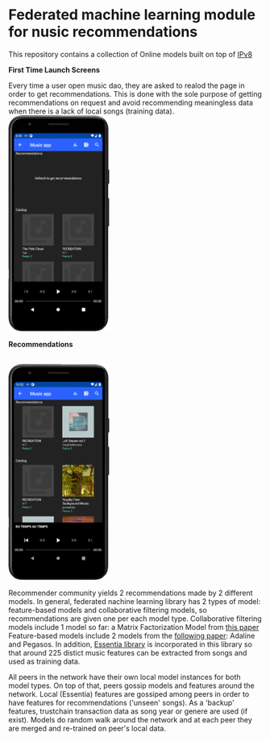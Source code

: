 # Federated machine learning module for nusic recommendations

This repository contains a collection of Online models built on top of [IPv8](https://github.com/MattSkala/kotlin-ipv8)

**First Time Launch Screens**

Every time a user open music dao, they are asked to realod the page in order to get recommendations. This is done with the sole purpose of getting recommendations on request and avoid recommending meaningless data when there is a lack of local songs (training data).
<br />
<img src="docs/imgs/start_recommendations.png" width="200px">

**Recommendations**

<br />
<img src="docs/imgs/recommendations.png" width="200px">

Recommender community yields 2 recommendations made by 2 different models. In general, federated nachine learning library has 2 types of model: feature-based models and collaborative filtering models, so recommendations are given one per each model type.
Collaborative filtering models include 1 model so far: a Matrix Factorization Model from [this paper](https://dmle.iais.fraunhofer.de/papers/hegedus2019decentralized.pdf)
Feature-based models include 2 models from the [following paper](https://arxiv.org/pdf/1109.1396.pdf): Adaline and Pegasos.
In addition, [Essentia library](https://essentia.upf.edu/) is incorporated in this library so that around 225 distict music features can be extracted from songs and used as training data.

All peers in the network have their own local model instances for both model types. On top of that, peers gossip models and features around the network.
Local (Essentia) features are gossiped among peers in order to have features for recommendations ('unseen' songs). As a 'backup' features, trustchain transaction data as song year or genere are used (if exist).
Models do random walk around the network and at each peer they are merged and re-trained on peer's local data.
